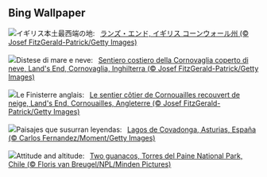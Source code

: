## Bing Wallpaper
![](https://www.bing.com/th?id=OHR.CornwallSnow_JA-JP8878820207_UHD.jpg&w=1000)イギリス本土最西端の地:&nbsp;&ensp;[ランズ・エンド, イギリス コーンウォール州 (© Josef FitzGerald-Patrick/Getty Images)](https://www.bing.com/th?id=OHR.CornwallSnow_JA-JP8878820207_UHD.jpg)
<br><br/>
![](https://www.bing.com/th?id=OHR.CornwallSnow_IT-IT1356760467_UHD.jpg&w=1000)Distese di mare e neve:&nbsp;&ensp;[Sentiero costiero della Cornovaglia coperto di neve, Land's End, Cornovaglia, Inghilterra (© Josef FitzGerald-Patrick/Getty Images)](https://www.bing.com/th?id=OHR.CornwallSnow_IT-IT1356760467_UHD.jpg)
<br><br/>
![](https://www.bing.com/th?id=OHR.CornwallSnow_FR-FR1834119825_UHD.jpg&w=1000)Le Finisterre anglais:&nbsp;&ensp;[Le sentier côtier de Cornouailles recouvert de neige, Land's End, Cornouailles, Angleterre (© Josef FitzGerald-Patrick/Getty Images)](https://www.bing.com/th?id=OHR.CornwallSnow_FR-FR1834119825_UHD.jpg)
<br><br/>
![](https://www.bing.com/th?id=OHR.CovadongaWinter_ES-ES7227856759_UHD.jpg&w=1000)Paisajes que susurran leyendas:&nbsp;&ensp;[Lagos de Covadonga, Asturias, España (© Carlos Fernandez/Moment/Getty Images)](https://www.bing.com/th?id=OHR.CovadongaWinter_ES-ES7227856759_UHD.jpg)
<br><br/>
![](https://www.bing.com/th?id=OHR.GuanacosChile_EN-GB4439006560_UHD.jpg&w=1000)Attitude and altitude:&nbsp;&ensp;[Two guanacos, Torres del Paine National Park, Chile (© Floris van Breugel/NPL/Minden Pictures)](https://www.bing.com/th?id=OHR.GuanacosChile_EN-GB4439006560_UHD.jpg)
<br><br/>
